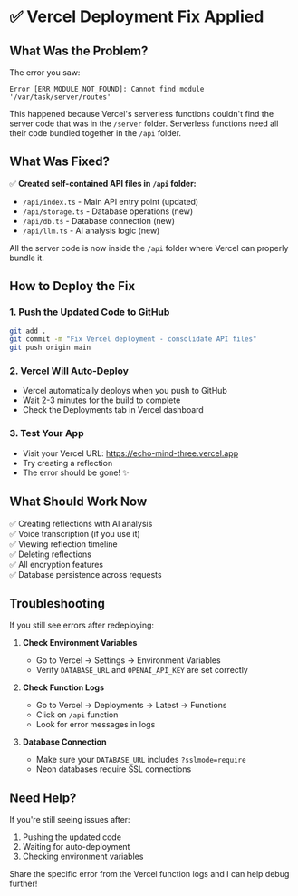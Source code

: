 # ✅ Vercel Deployment Fix Applied

## What Was the Problem?

The error you saw:
```
Error [ERR_MODULE_NOT_FOUND]: Cannot find module '/var/task/server/routes'
```

This happened because Vercel's serverless functions couldn't find the server code that was in the `/server` folder. Serverless functions need all their code bundled together in the `/api` folder.

## What Was Fixed?

✅ **Created self-contained API files in `/api` folder:**
- `/api/index.ts` - Main API entry point (updated)
- `/api/storage.ts` - Database operations (new)
- `/api/db.ts` - Database connection (new)
- `/api/llm.ts` - AI analysis logic (new)

All the server code is now inside the `/api` folder where Vercel can properly bundle it.

## How to Deploy the Fix

### 1. Push the Updated Code to GitHub
```bash
git add .
git commit -m "Fix Vercel deployment - consolidate API files"
git push origin main
```

### 2. Vercel Will Auto-Deploy
- Vercel automatically deploys when you push to GitHub
- Wait 2-3 minutes for the build to complete
- Check the Deployments tab in Vercel dashboard

### 3. Test Your App
- Visit your Vercel URL: https://echo-mind-three.vercel.app
- Try creating a reflection
- The error should be gone! ✨

## What Should Work Now

✅ Creating reflections with AI analysis  
✅ Voice transcription (if you use it)  
✅ Viewing reflection timeline  
✅ Deleting reflections  
✅ All encryption features  
✅ Database persistence across requests  

## Troubleshooting

If you still see errors after redeploying:

1. **Check Environment Variables**
   - Go to Vercel → Settings → Environment Variables
   - Verify `DATABASE_URL` and `OPENAI_API_KEY` are set correctly

2. **Check Function Logs**
   - Go to Vercel → Deployments → Latest → Functions
   - Click on `/api` function
   - Look for error messages in logs

3. **Database Connection**
   - Make sure your `DATABASE_URL` includes `?sslmode=require`
   - Neon databases require SSL connections

## Need Help?

If you're still seeing issues after:
1. Pushing the updated code
2. Waiting for auto-deployment
3. Checking environment variables

Share the specific error from the Vercel function logs and I can help debug further!
